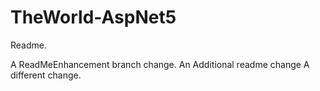 # TheWorld-AspNet5

Readme.

A ReadMeEnhancement branch change.
An Additional readme change
A different change.
